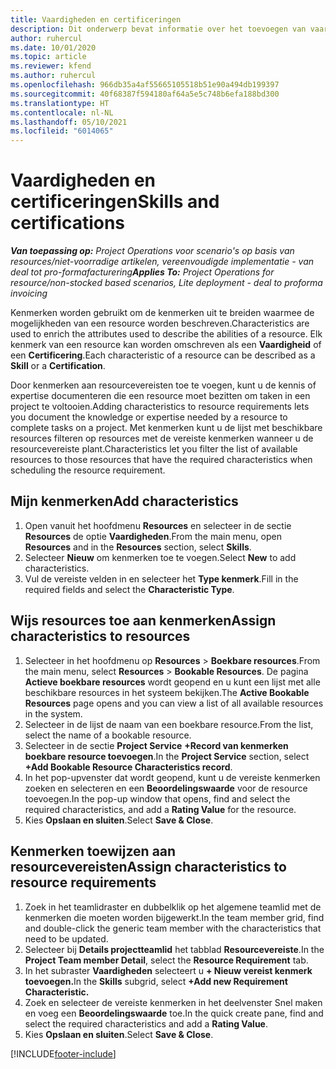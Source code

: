 ```yaml
---
title: Vaardigheden en certificeringen
description: Dit onderwerp bevat informatie over het toevoegen van vaardigheids- en certificeringskenmerken aan resources.
author: ruhercul
ms.date: 10/01/2020
ms.topic: article
ms.reviewer: kfend
ms.author: ruhercul
ms.openlocfilehash: 966db35a4af55665105518b51e90a494db199397
ms.sourcegitcommit: 40f68387f594180af64a5e5c748b6efa188bd300
ms.translationtype: HT
ms.contentlocale: nl-NL
ms.lasthandoff: 05/10/2021
ms.locfileid: "6014065"
---
```

# <a name="skills-and-certifications"></a><span data-ttu-id="19f37-103">Vaardigheden en certificeringen</span><span class="sxs-lookup"><span data-stu-id="19f37-103">Skills and certifications</span></span>
<span data-ttu-id="19f37-104">_**Van toepassing op:** Project Operations voor scenario's op basis van resources/niet-voorradige artikelen, vereenvoudigde implementatie - van deal tot pro-formafacturering_</span><span class="sxs-lookup"><span data-stu-id="19f37-104">_**Applies To:** Project Operations for resource/non-stocked based scenarios, Lite deployment - deal to proforma invoicing_</span></span>

<span data-ttu-id="19f37-105">Kenmerken worden gebruikt om de kenmerken uit te breiden waarmee de mogelijkheden van een resource worden beschreven.</span><span class="sxs-lookup"><span data-stu-id="19f37-105">Characteristics are used to enrich the attributes used to describe the abilities of a resource.</span></span> <span data-ttu-id="19f37-106">Elk kenmerk van een resource kan worden omschreven als een **Vaardigheid** of een **Certificering**.</span><span class="sxs-lookup"><span data-stu-id="19f37-106">Each characteristic of a resource can be described as a **Skill** or a **Certification**.</span></span>

<span data-ttu-id="19f37-107">Door kenmerken aan resourcevereisten toe te voegen, kunt u de kennis of expertise documenteren die een resource moet bezitten om taken in een project te voltooien.</span><span class="sxs-lookup"><span data-stu-id="19f37-107">Adding characteristics to resource requirements lets you document the knowledge or expertise needed by a resource to complete tasks on a project.</span></span> <span data-ttu-id="19f37-108">Met kenmerken kunt u de lijst met beschikbare resources filteren op resources met de vereiste kenmerken wanneer u de resourcevereiste plant.</span><span class="sxs-lookup"><span data-stu-id="19f37-108">Characteristics let you filter the list of available resources to those resources that have the required characteristics when scheduling the resource requirement.</span></span>

## <a name="add-characteristics"></a><span data-ttu-id="19f37-109">Mijn kenmerken</span><span class="sxs-lookup"><span data-stu-id="19f37-109">Add characteristics</span></span>

1. <span data-ttu-id="19f37-110">Open vanuit het hoofdmenu **Resources** en selecteer in de sectie **Resources** de optie **Vaardigheden**.</span><span class="sxs-lookup"><span data-stu-id="19f37-110">From the main menu, open **Resources** and in the **Resources** section, select **Skills**.</span></span>
2. <span data-ttu-id="19f37-111">Selecteer **Nieuw** om kenmerken toe te voegen.</span><span class="sxs-lookup"><span data-stu-id="19f37-111">Select **New** to add characteristics.</span></span>
3. <span data-ttu-id="19f37-112">Vul de vereiste velden in en selecteer het **Type kenmerk**.</span><span class="sxs-lookup"><span data-stu-id="19f37-112">Fill in the required fields and select the **Characteristic Type**.</span></span>

## <a name="assign-characteristics-to-resources"></a><span data-ttu-id="19f37-113">Wijs resources toe aan kenmerken</span><span class="sxs-lookup"><span data-stu-id="19f37-113">Assign characteristics to resources</span></span>

1. <span data-ttu-id="19f37-114">Selecteer in het hoofdmenu op **Resources** > **Boekbare resources**.</span><span class="sxs-lookup"><span data-stu-id="19f37-114">From the main menu, select **Resources** > **Bookable Resources**.</span></span> <span data-ttu-id="19f37-115">De pagina **Actieve boekbare resources** wordt geopend en u kunt een lijst met alle beschikbare resources in het systeem bekijken.</span><span class="sxs-lookup"><span data-stu-id="19f37-115">The **Active Bookable Resources** page opens and you can view a list of all available resources in the system.</span></span>
2. <span data-ttu-id="19f37-116">Selecteer in de lijst de naam van een boekbare resource.</span><span class="sxs-lookup"><span data-stu-id="19f37-116">From the list, select the name of a bookable resource.</span></span>
3. <span data-ttu-id="19f37-117">Selecteer in de sectie **Project Service** **+Record van kenmerken boekbare resource toevoegen**.</span><span class="sxs-lookup"><span data-stu-id="19f37-117">In the **Project Service** section, select **+Add Bookable Resource Characteristics record**.</span></span>
4. <span data-ttu-id="19f37-118">In het pop-upvenster dat wordt geopend, kunt u de vereiste kenmerken zoeken en selecteren en een **Beoordelingswaarde** voor de resource toevoegen.</span><span class="sxs-lookup"><span data-stu-id="19f37-118">In the pop-up window that opens, find and select the required characteristics, and add a **Rating Value** for the resource.</span></span>
5. <span data-ttu-id="19f37-119">Kies **Opslaan en sluiten**.</span><span class="sxs-lookup"><span data-stu-id="19f37-119">Select **Save & Close**.</span></span>

## <a name="assign-characteristics-to-resource-requirements"></a><span data-ttu-id="19f37-120">Kenmerken toewijzen aan resourcevereisten</span><span class="sxs-lookup"><span data-stu-id="19f37-120">Assign characteristics to resource requirements</span></span>

1. <span data-ttu-id="19f37-121">Zoek in het teamlidraster en dubbelklik op het algemene teamlid met de kenmerken die moeten worden bijgewerkt.</span><span class="sxs-lookup"><span data-stu-id="19f37-121">In the team member grid, find and double-click the generic team member with the characteristics that need to be updated.</span></span>
2. <span data-ttu-id="19f37-122">Selecteer bij **Details projectteamlid** het tabblad **Resourcevereiste**.</span><span class="sxs-lookup"><span data-stu-id="19f37-122">In the **Project Team member Detail**, select the **Resource Requirement** tab.</span></span>
3. <span data-ttu-id="19f37-123">In het subraster **Vaardigheden** selecteert u **+ Nieuw vereist kenmerk toevoegen.**</span><span class="sxs-lookup"><span data-stu-id="19f37-123">In the **Skills** subgrid, select **+Add new Requirement Characteristic.**</span></span>
4. <span data-ttu-id="19f37-124">Zoek en selecteer de vereiste kenmerken in het deelvenster Snel maken en voeg een **Beoordelingswaarde** toe.</span><span class="sxs-lookup"><span data-stu-id="19f37-124">In the quick create pane, find and select the required characteristics and add a **Rating Value**.</span></span>
5. <span data-ttu-id="19f37-125">Kies **Opslaan en sluiten**.</span><span class="sxs-lookup"><span data-stu-id="19f37-125">Select **Save & Close**.</span></span>

[!INCLUDE[footer-include](../includes/footer-banner.md)]